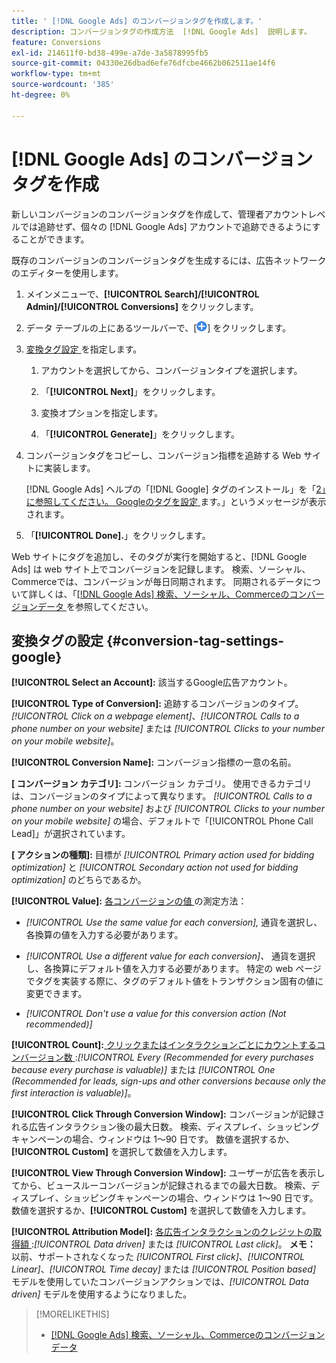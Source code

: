 ```yaml
---
title: ' [!DNL Google Ads] のコンバージョンタグを作成します。'
description: コンバージョンタグの作成方法  [!DNL Google Ads]  説明します。
feature: Conversions
exl-id: 214611f0-bd38-499e-a7de-3a5878995fb5
source-git-commit: 04330e26dbad6efe76dfcbe4662b062511ae14f6
workflow-type: tm+mt
source-wordcount: '385'
ht-degree: 0%

---
```


# [!DNL Google Ads] のコンバージョンタグを作成

新しいコンバージョンのコンバージョンタグを作成して、管理者アカウントレベルでは追跡せず、個々の [!DNL Google Ads] アカウントで追跡できるようにすることができます。

既存のコンバージョンのコンバージョンタグを生成するには、広告ネットワークのエディターを使用します。

1. メインメニューで、**[!UICONTROL Search]/[!UICONTROL Admin]/[!UICONTROL Conversions]** をクリックします。

1. データ テーブルの上にあるツールバーで、[![ 作成 ](/help/search-social-commerce/assets/add.png " 作成 ")] をクリックします。

1. [ 変換タグ設定 ](#conversion-tag-settings-google) を指定します。

   1. アカウントを選択してから、コンバージョンタイプを選択します。

   1. 「**[!UICONTROL Next]**」をクリックします。

   1. 変換オプションを指定します。

   1. 「**[!UICONTROL Generate]**」をクリックします。

1. コンバージョンタグをコピーし、コンバージョン指標を追跡する Web サイトに実装します。

   [!DNL Google Ads] ヘルプの「[!DNL Google] タグのインストール」を「[2」に参照してください。 Googleのタグを設定 ](https://support.google.com/google-ads/answer/12215519) ます。」というメッセージが表示されます。

1. 「**[!UICONTROL Done].**」をクリックします。

Web サイトにタグを追加し、そのタグが実行を開始すると、[!DNL Google Ads] は web サイト上でコンバージョンを記録します。 検索、ソーシャル、Commerceでは、コンバージョンが毎日同期されます。 同期されるデータについて詳しくは、「[[!DNL Google Ads]  検索、ソーシャル、Commerceのコンバージョンデータ ](/help/search-social-commerce/campaign-management/introduction/google-conversion-data.md) を参照してください。

## 変換タグの設定 {#conversion-tag-settings-google}

**[!UICONTROL Select an Account]:** 該当するGoogle広告アカウント。

**[!UICONTROL Type of Conversion]:** 追跡するコンバージョンのタイプ。*[!UICONTROL Click on a webpage element]*、*[!UICONTROL Calls to a phone number on your website]* または *[!UICONTROL Clicks to your number on your mobile website]*。

**[!UICONTROL Conversion Name]:** コンバージョン指標の一意の名前。

**\[ コンバージョン カテゴリ\]:** コンバージョン カテゴリ。 使用できるカテゴリは、コンバージョンのタイプによって異なります。 *[!UICONTROL Calls to a phone number on your website]* および *[!UICONTROL Clicks to your number on your mobile website]* の場合、デフォルトで「[!UICONTROL Phone Call Lead]」が選択されています。

**\[ アクションの種類\]:** 目標が *[!UICONTROL Primary action used for bidding optimization]* と *[!UICONTROL Secondary action not used for bidding optimization]* のどちらであるか。

**[!UICONTROL Value]:** [ 各コンバージョンの値 ](https://support.google.com/google-ads/answer/3419241) の測定方法：

* *[!UICONTROL Use the same value for each conversion],* 通貨を選択し、各換算の値を入力する必要があります。

* *[!UICONTROL Use a different value for each conversion]、* 通貨を選択し、各換算にデフォルト値を入力する必要があります。 特定の web ページでタグを実装する際に、タグのデフォルト値をトランザクション固有の値に変更できます。

* *[!UICONTROL Don't use a value for this conversion action (Not recommended)]*

**[!UICONTROL Count]:**[ クリックまたはインタラクションごとにカウントするコンバージョン数 ](https://support.google.com/google-ads/answer/3438531):*[!UICONTROL Every (Recommended for every purchases because every purchase is valuable)]* または *[!UICONTROL One (Recommended for leads, sign-ups and other conversions because only the first interaction is valuable)]*。

**[!UICONTROL Click Through Conversion Window]:** コンバージョンが記録される広告インタラクション後の最大日数。 検索、ディスプレイ、ショッピングキャンペーンの場合、ウィンドウは 1～90 日です。 数値を選択するか、**[!UICONTROL Custom]** を選択して数値を入力します。

**[!UICONTROL View Through Conversion Window]:** ユーザーが広告を表示してから、ビュースルーコンバージョンが記録されるまでの最大日数。 検索、ディスプレイ、ショッピングキャンペーンの場合、ウィンドウは 1～90 日です。 数値を選択するか、**[!UICONTROL Custom]** を選択して数値を入力します。

**[!UICONTROL Attribution Model]:** [ 各広告インタラクションのクレジットの取得額 ](https://support.google.com/google-ads/answer/6259715?sjid=8211249329930775138):*[!UICONTROL Data driven]* または *[!UICONTROL Last click]*。 **メモ：** 以前、サポートされなくなった *[!UICONTROL First click]*、*[!UICONTROL Linear]*、*[!UICONTROL Time decay]* または *[!UICONTROL Position based]* モデルを使用していたコンバージョンアクションでは、*[!UICONTROL Data driven]* モデルを使用するようになりました。

>[!MORELIKETHIS]
>
>* [[!DNL Google Ads]  検索、ソーシャル、Commerceのコンバージョンデータ ](/help/search-social-commerce/campaign-management/introduction/google-conversion-data.md)

